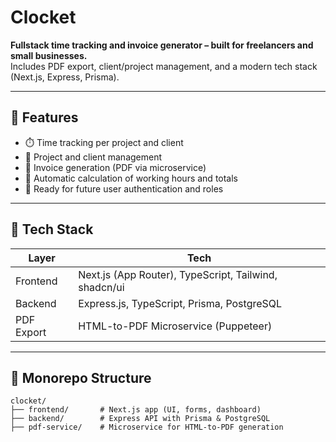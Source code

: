 # Clocket

**Fullstack time tracking and invoice generator – built for freelancers and small businesses.**  
Includes PDF export, client/project management, and a modern tech stack (Next.js, Express, Prisma).

---

## 🚀 Features

- ⏱️ Time tracking per project and client
- 📁 Project and client management
- 📄 Invoice generation (PDF via microservice)
- 🧮 Automatic calculation of working hours and totals
- 🔐 Ready for future user authentication and roles

---

## 🧱 Tech Stack

| Layer      | Tech                          |
|------------|-------------------------------|
| Frontend   | Next.js (App Router), TypeScript, Tailwind, shadcn/ui |
| Backend    | Express.js, TypeScript, Prisma, PostgreSQL |
| PDF Export | HTML-to-PDF Microservice (Puppeteer) |

---

## 📂 Monorepo Structure

```
clocket/
├── frontend/       # Next.js app (UI, forms, dashboard)
├── backend/        # Express API with Prisma & PostgreSQL
├── pdf-service/    # Microservice for HTML-to-PDF generation
